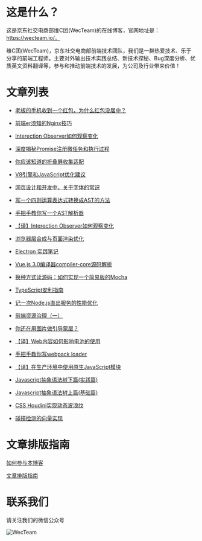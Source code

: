 
# 这是什么？

这是京东社交电商部维C团(WecTeam)的在线博客，官网地址是：https://wecteam.io/。

维C团(WecTeam)，京东社交电商部前端技术团队，我们是一群热爱技术、乐于分享的前端工程师。主要对外输出技术实践总结、新技术探秘、Bug深度分析、优质英文资料翻译等，参与和推动前端技术的发展，为公司及行业带来价值！

# 文章列表

* [老板的手机收到一个红包，为什么红包没居中？](https://wecteam.io/2019%2F11%2F24%2F%E8%80%81%E6%9D%BF%E7%9A%84%E6%89%8B%E6%9C%BA%E6%94%B6%E5%88%B0%E4%B8%80%E4%B8%AA%E7%BA%A2%E5%8C%85%EF%BC%8C%E4%B8%BA%E4%BB%80%E4%B9%88%E7%BA%A2%E5%8C%85%E6%B2%A1%E5%B1%85%E4%B8%AD%EF%BC%9F%2F)

* [前端er须知的Nginx技巧](https://wecteam.io/2019%2F11%2F24%2F%E5%89%8D%E7%AB%AFer%E9%A1%BB%E7%9F%A5%E7%9A%84Nginx%E6%8A%80%E5%B7%A7%2F)

* [Interection Observer如何观察变化](https://wecteam.io/2019%2F11%2F24%2FInterection-Observer%E5%A6%82%E4%BD%95%E8%A7%82%E5%AF%9F%E5%8F%98%E5%8C%96%2F)

* [深度揭秘Promise注册微任务和执行过程](https://wecteam.io/2019%2F11%2F24%2F%E6%B7%B1%E5%BA%A6%E6%8F%AD%E7%A7%98Promise%E6%B3%A8%E5%86%8C%E5%BE%AE%E4%BB%BB%E5%8A%A1%E5%92%8C%E6%89%A7%E8%A1%8C%E8%BF%87%E7%A8%8B%2F)

* [你应该知道的折叠屏收集适配](https://wecteam.io/2019%2F11%2F08%2F%E4%BD%A0%E5%BA%94%E8%AF%A5%E7%9F%A5%E9%81%93%E7%9A%84%E6%8A%98%E5%8F%A0%E5%B1%8F%E6%94%B6%E9%9B%86%E9%80%82%E9%85%8D%2F)

* [V8引擎和JavaScript优化建议](https://wecteam.io/2019%2F10%2F23%2FV8-%E5%BC%95%E6%93%8E%E5%92%8CJavascript%E4%BC%98%E5%8C%96%E5%BB%BA%E8%AE%AE%2F)

* [网页设计和开发中，关于字体的常识](https://wecteam.io/2019%2F10%2F23%2F%E7%BD%91%E9%A1%B5%E8%AE%BE%E8%AE%A1%E5%92%8C%E5%BC%80%E5%8F%91%E4%B8%AD%EF%BC%8C%E5%85%B3%E4%BA%8E%E5%AD%97%E4%BD%93%E7%9A%84%E5%B8%B8%E8%AF%86%2F)

* [写一个四则运算表达式转换成AST的方法](https://wecteam.io/2019%2F10%2F17%2F%E5%86%99%E4%B8%80%E4%B8%AA%E5%9B%9B%E5%88%99%E8%BF%90%E7%AE%97%E8%A1%A8%E8%BE%BE%E5%BC%8F%E8%BD%AC%E6%8D%A2%E6%88%90AST%E7%9A%84%E6%96%B9%E6%B3%95%2F)

* [手把手教你写一个AST解析器](https://wecteam.io/2019%2F10%2F17%2F%E6%89%8B%E6%8A%8A%E6%89%8B%E6%95%99%E4%BD%A0%E5%86%99%E4%B8%80%E4%B8%AAAST%E8%A7%A3%E6%9E%90%E5%99%A8%2F)

* [【译】Interection Observer如何观察变化](https://wecteam.io/2019%2F10%2F17%2F%E3%80%90%E8%AF%91%E3%80%91interection-observer%E5%A6%82%E4%BD%95%E8%A7%82%E5%AF%9F%E5%8F%98%E5%8C%96%2F)

* [浏览器层合成与页面渲染优化](https://wecteam.io/2019%2F10%2F15%2F%E6%B5%8F%E8%A7%88%E5%99%A8%E5%B1%82%E5%90%88%E6%88%90%E4%B8%8E%E9%A1%B5%E9%9D%A2%E6%B8%B2%E6%9F%93%E4%BC%98%E5%8C%96%2F)

* [Electron 实践笔记](https://wecteam.io/2019%2F10%2F11%2FElectron-%E5%AE%9E%E8%B7%B5%E7%AC%94%E8%AE%B0%2F)

* [Vue.js 3.0编译器compiler-core源码解析](https://wecteam.io/2019%2F10%2F09%2FVue-js-3-0%E7%BC%96%E8%AF%91%E5%99%A8compiler-core%E6%BA%90%E7%A0%81%E8%A7%A3%E6%9E%90%2F)

* [换种方式读源码：如何实现一个简易版的Mocha](https://wecteam.io/2019%2F10%2F09%2F%E6%8D%A2%E7%A7%8D%E6%96%B9%E5%BC%8F%E8%AF%BB%E6%BA%90%E7%A0%81%EF%BC%9A%E5%A6%82%E4%BD%95%E5%AE%9E%E7%8E%B0%E4%B8%80%E4%B8%AA%E7%AE%80%E6%98%93%E7%89%88%E7%9A%84Mocha%2F)

* [TypeScript安利指南](https://wecteam.io/2019%2F10%2F08%2FTypeScript%E5%AE%89%E5%88%A9%E6%8C%87%E5%8D%97%2F)

* [记一次Node.js直出服务的性能优化](https://wecteam.io/2019%2F09%2F27%2F%E8%AE%B0%E4%B8%80%E6%AC%A1Node-js%E7%9B%B4%E5%87%BA%E6%9C%8D%E5%8A%A1%E7%9A%84%E6%80%A7%E8%83%BD%E4%BC%98%E5%8C%96%2F)

* [前端资源治理（一）](https://wecteam.io/2019%2F09%2F24%2F%E5%89%8D%E7%AB%AF%E8%B5%84%E6%BA%90%E6%B2%BB%E7%90%86%EF%BC%88%E4%B8%80%EF%BC%89%2F)

* [你还在用图片做引导蒙层？](https://wecteam.io/2019%2F09%2F20%2Fguid-mask%2F)

* [【译】Web内容如何影响电池的使用](https://wecteam.io/2019%2F09%2F17%2F%E3%80%90%E8%AF%91%E3%80%91Web%E5%86%85%E5%AE%B9%E5%A6%82%E4%BD%95%E5%BD%B1%E5%93%8D%E7%94%B5%E6%B1%A0%E7%9A%84%E4%BD%BF%E7%94%A8%2F)

* [手把手教你写webpack loader](https://wecteam.io/2019%2F09%2F17%2F%E6%89%8B%E6%8A%8A%E6%89%8B%E6%95%99%E4%BD%A0%E5%86%99webpack-loader%2F)

* [【译】在生产环境中使用原生JavaScript模块](https://wecteam.io/2019%2F09%2F10%2F%E3%80%90%E8%AF%91%E3%80%91%E5%9C%A8%E7%94%9F%E4%BA%A7%E7%8E%AF%E5%A2%83%E4%B8%AD%E4%BD%BF%E7%94%A8%E5%8E%9F%E7%94%9FJavaScript%E6%A8%A1%E5%9D%97%2F)

* [Javascript抽象语法树下篇(实践篇)](https://wecteam.io/2019%2F07%2F20%2FJavascript%E6%8A%BD%E8%B1%A1%E8%AF%AD%E6%B3%95%E6%A0%91%E4%B8%8B%E7%AF%87(%E5%AE%9E%E8%B7%B5%E7%AF%87)%2F)

* [Javascript抽象语法树上篇(基础篇)](https://wecteam.io/2019%2F07%2F19%2FJavascript%E6%8A%BD%E8%B1%A1%E8%AF%AD%E6%B3%95%E6%A0%91%E4%B8%8A%E7%AF%87(%E5%9F%BA%E7%A1%80%E7%AF%87)%2F)

* [CSS Houdini实现动态波浪纹](https://wecteam.io/2019%2F07%2F12%2FCSS%20Houdini%E5%AE%9E%E7%8E%B0%E5%8A%A8%E6%80%81%E6%B3%A2%E6%B5%AA%E7%BA%B9%2F)

* [碰撞检测的向量实现](https://wecteam.io/2019%2F06%2F27%2Fcollision-detection%2F)
    
# 文章排版指南

[如何参与本博客](https://github.com/wecteam/blog/blob/master/docs/post-guide.md)

[文章排版指南](https://github.com/wecteam/blog/blob/master/docs/document-guide.md)

# 联系我们

请关注我们的微信公众号

![WecTeam](https://wq.360buyimg.com/data/ppms/picture/wecteam_qrcode.jpeg)

